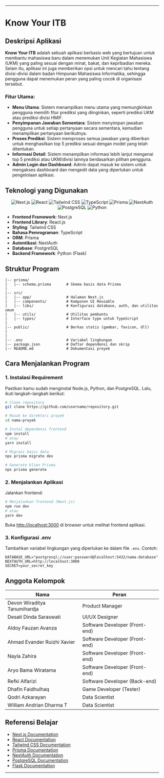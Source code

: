 
---

# **Know Your ITB**

## **Deskripsi Aplikasi**

**Know Your ITB** adalah sebuah aplikasi berbasis web yang bertujuan untuk membantu mahasiswa baru dalam menemukan Unit Kegiatan Mahasiswa (UKM) yang paling sesuai dengan minat, bakat, dan kepribadian mereka. Selain itu, aplikasi ini juga memberikan opsi untuk mencari tahu tentang divisi-divisi dalam badan Himpunan Mahasiswa Informatika, sehingga pengguna dapat menemukan peran yang paling cocok di organisasi tersebut.

### **Fitur Utama:**
- **Menu Utama**: Sistem menampilkan menu utama yang memungkinkan pengguna memilih fitur prediksi yang diinginkan, seperti prediksi UKM atau prediksi divisi HMIF.
- **Penyimpanan Jawaban Sementara**: Sistem menyimpan jawaban pengguna untuk setiap pertanyaan secara sementara, kemudian menampilkan pertanyaan berikutnya.
- **Proses Prediksi**: Sistem memproses semua jawaban yang diberikan untuk menghasilkan top 5 prediksi sesuai dengan model yang telah ditentukan.
- **Informasi Detail**: Sistem menampilkan informasi lebih lanjut mengenai top 5 prediksi atau UKM/divisi lainnya berdasarkan pilihan pengguna.
- **Admin Login dan Dashboard**: Admin dapat masuk ke sistem untuk mengakses dashboard dan mengedit data yang diperlukan untuk pengelolaan aplikasi.

## **Teknologi yang Digunakan**

<div align="center">

![Next.js](https://img.shields.io/badge/Next.js-000000?style=for-the-badge&logo=next.js&logoColor=white)
![React](https://img.shields.io/badge/React-20232A?style=for-the-badge&logo=react&logoColor=61DAFB)
![Tailwind CSS](https://img.shields.io/badge/Tailwind_CSS-38B2AC?style=for-the-badge&logo=tailwind-css&logoColor=white)
![TypeScript](https://img.shields.io/badge/TypeScript-007ACC?style=for-the-badge&logo=typescript&logoColor=white)
![Prisma](https://img.shields.io/badge/Prisma-2D3748?style=for-the-badge&logo=prisma&logoColor=white)
![NextAuth](https://img.shields.io/badge/NextAuth-000000?style=for-the-badge&logo=next.js&logoColor=white)
![PostgreSQL](https://img.shields.io/badge/PostgreSQL-316192?style=for-the-badge&logo=postgresql&logoColor=white)
![Python](https://img.shields.io/badge/Python-3776AB?style=for-the-badge&logo=python&logoColor=white)
</div>

- **Frontend Framework**: Next.js
- **Frontend Library**: React.js
- **Styling**: Tailwind CSS
- **Bahasa Pemrograman**: TypeScript
- **ORM**: Prisma
- **Autentikasi**: NextAuth
- **Database**: PostgreSQL
- **Backend Framework**: Python (Flask)

## **Struktur Program**

```plaintext
|-- prisma/
|   |-- schema.prisma       # Skema basis data Prisma
|
|-- src/
|   |-- app/                # Halaman Next.js
|   |-- components/         # Komponen UI Reusable
|   |-- libs/               # Konfigurasi database, auth, dan utilitas umum
|   |-- utils/              # Utilitas pembantu
|   |-- types/              # Interface type untuk TypeScript
|
|-- public/                 # Berkas statis (gambar, favicon, dll)
|
|
|-- .env                    # Variabel lingkungan
|-- package.json            # Daftar dependensi dan skrip
|-- README.md               # Dokumentasi proyek
```

## **Cara Menjalankan Program**

### **1. Instalasi Requirement**
Pastikan kamu sudah menginstal Node.js, Python, dan PostgreSQL. Lalu, ikuti langkah-langkah berikut:

```bash
# Clone repository
git clone https://github.com/username/repository.git

# Masuk ke direktori proyek
cd nama-proyek

# Instal dependensi frontend
npm install
# atau
yarn install

# Migrasi basis data
npx prisma migrate dev

# Generate klien Prisma
npx prisma generate
```

### **2. Menjalankan Aplikasi**
Jalankan frontend:

```bash
# Menjalankan frontend (Next.js)
npm run dev
# atau
yarn dev
```

Buka [http://localhost:3000](http://localhost:3000) di browser untuk melihat frontend aplikasi.

### **3. Konfigurasi .env**
Tambahkan variabel lingkungan yang diperlukan ke dalam file `.env`. Contoh:

```
DATABASE_URL="postgresql://user:password@localhost:5432/nama-database"
NEXTAUTH_URL=http://localhost:3000
SECRET=your_secret_key
```

## **Anggota Kelompok**

| Nama        | Peran          |
|-------------|----------------|
| Devon Wiraditya Tanumihardja       | Product Manager |
| Desati Dinda Saraswati       | UI/UX Designer |
| Aldoy Fauzan Avanza        |  Software Developer (Front-end)    |
| Ahmad Evander Ruizhi Xavier       |  Software Developer (Front-end)    |
| Nayla Zahira        |  Software Developer (Front-end)    |
| Aryo Bama Wiratama        |  Software Developer (Front-end)    |
| Refki Alfarizi        |  Software Developer (Back-end)    |
| Dhafin Faidhulhaq        |  Game Developer (Tester)   |
| Qodri Azkarayan        |  Data Scientist    |
| William Andrian Dharma T        |  Data Scientist    |


## **Referensi Belajar**
- [Next.js Documentation](https://nextjs.org/docs)
- [React Documentation](https://reactjs.org/docs/getting-started.html)
- [Tailwind CSS Documentation](https://tailwindcss.com/docs)
- [Prisma Documentation](https://www.prisma.io/docs)
- [NextAuth Documentation](https://next-auth.js.org/getting-started/introduction)
- [PostgreSQL Documentation](https://www.postgresql.org/docs/)
- [Flask Documentation](https://flask.palletsprojects.com/en/2.0.x/)

---

